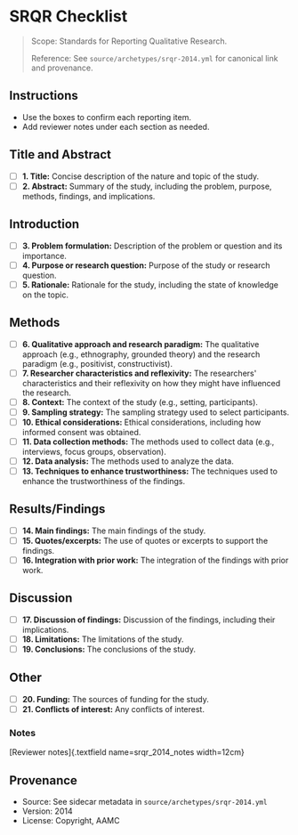 # SRQR Checklist

> Scope: Standards for Reporting Qualitative Research.
>
> Reference: See `source/archetypes/srqr-2014.yml` for canonical link and provenance.

## Instructions
- Use the boxes to confirm each reporting item.
- Add reviewer notes under each section as needed.

## Title and Abstract

- [ ] **1. Title:** Concise description of the nature and topic of the study.
- [ ] **2. Abstract:** Summary of the study, including the problem, purpose, methods, findings, and implications.

## Introduction

- [ ] **3. Problem formulation:** Description of the problem or question and its importance.
- [ ] **4. Purpose or research question:** Purpose of the study or research question.
- [ ] **5. Rationale:** Rationale for the study, including the state of knowledge on the topic.

## Methods

- [ ] **6. Qualitative approach and research paradigm:** The qualitative approach (e.g., ethnography, grounded theory) and the research paradigm (e.g., positivist, constructivist).
- [ ] **7. Researcher characteristics and reflexivity:** The researchers' characteristics and their reflexivity on how they might have influenced the research.
- [ ] **8. Context:** The context of the study (e.g., setting, participants).
- [ ] **9. Sampling strategy:** The sampling strategy used to select participants.
- [ ] **10. Ethical considerations:** Ethical considerations, including how informed consent was obtained.
- [ ] **11. Data collection methods:** The methods used to collect data (e.g., interviews, focus groups, observation).
- [ ] **12. Data analysis:** The methods used to analyze the data.
- [ ] **13. Techniques to enhance trustworthiness:** The techniques used to enhance the trustworthiness of the findings.

## Results/Findings

- [ ] **14. Main findings:** The main findings of the study.
- [ ] **15. Quotes/excerpts:** The use of quotes or excerpts to support the findings.
- [ ] **16. Integration with prior work:** The integration of the findings with prior work.

## Discussion

- [ ] **17. Discussion of findings:** Discussion of the findings, including their implications.
- [ ] **18. Limitations:** The limitations of the study.
- [ ] **19. Conclusions:** The conclusions of the study.

## Other

- [ ] **20. Funding:** The sources of funding for the study.
- [ ] **21. Conflicts of interest:** Any conflicts of interest.

### Notes
[Reviewer notes]{.textfield name=srqr_2014_notes width=12cm}

## Provenance
- Source: See sidecar metadata in `source/archetypes/srqr-2014.yml`
- Version: 2014
- License: Copyright, AAMC